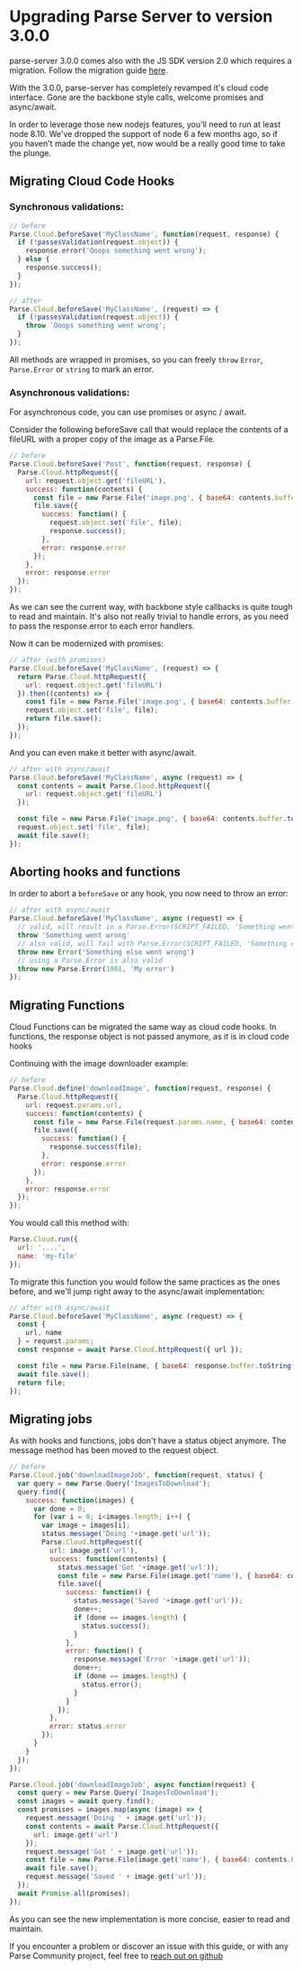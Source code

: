# Upgrading Parse Server to version 3.0.0

parse-server 3.0.0 comes also with the JS SDK version 2.0 which requires a migration. Follow the migration guide [here](https://github.com/parse-community/Parse-SDK-JS/blob/master/2.0.0.md).

With the 3.0.0, parse-server has completely revamped it's cloud code interface. Gone are the backbone style calls, welcome promises and async/await.

In order to leverage those new nodejs features, you'll need to run at least node 8.10. We've dropped the support of node 6 a few months ago, so if you haven't made the change yet, now would be a really good time to take the plunge.

## Migrating Cloud Code Hooks

### Synchronous validations:

```js
// before
Parse.Cloud.beforeSave('MyClassName', function(request, response) {
  if (!passesValidation(request.object)) {
    response.error('Ooops something went wrong');
  } else {
    response.success();
  }
});

// after
Parse.Cloud.beforeSave('MyClassName', (request) => {
  if (!passesValidation(request.object)) {
    throw 'Ooops something went wrong'; 
  }
});
```

All methods are wrapped in promises, so you can freely `throw` `Error`, `Parse.Error` or `string` to mark an error.

### Asynchronous validations:

For asynchronous code, you can use promises or async / await.

Consider the following beforeSave call that would replace the contents of a fileURL with a proper copy of the image as a Parse.File.

```js
// before
Parse.Cloud.beforeSave('Post', function(request, response) {
  Parse.Cloud.httpRequest({
    url: request.object.get('fileURL'),
    success: function(contents) {
      const file = new Parse.File('image.png', { base64: contents.buffer.toString('base64') });
      file.save({
        success: function() {
          request.object.set('file', file);
          response.success();
        },
        error: response.error
      });
    }, 
    error: response.error
  });
});
```

As we can see the current way, with backbone style callbacks is quite tough to read and maintain.
It's also not really trivial to handle errors, as you need to pass the response.error to each error handlers.

Now it can be modernized with promises:

```js
// after (with promises)
Parse.Cloud.beforeSave('MyClassName', (request) => {
  return Parse.Cloud.httpRequest({
    url: request.object.get('fileURL')
  }).then((contents) => {
    const file = new Parse.File('image.png', { base64: contents.buffer.toString('base64') });
    request.object.set('file', file);
    return file.save();
  });
});
```

And you can even make it better with async/await.

```js
// after with async/await
Parse.Cloud.beforeSave('MyClassName', async (request) => {
  const contents = await Parse.Cloud.httpRequest({
    url: request.object.get('fileURL')
  });

  const file = new Parse.File('image.png', { base64: contents.buffer.toString('base64') });
  request.object.set('file', file);
  await file.save();
});
```

## Aborting hooks and functions

In order to abort a `beforeSave` or any hook, you now need to throw an error:

```js
// after with async/await
Parse.Cloud.beforeSave('MyClassName', async (request) => {
  // valid, will result in a Parse.Error(SCRIPT_FAILED, 'Something went wrong')
  throw 'Something went wrong' 
  // also valid, will fail with Parse.Error(SCRIPT_FAILED, 'Something else went wrong')
  throw new Error('Something else went wrong') 
  // using a Parse.Error is also valid
  throw new Parse.Error(1001, 'My error') 
});
```

## Migrating Functions

Cloud Functions can be migrated the same way as cloud code hooks.
In functions, the response object is not passed anymore, as it is in cloud code hooks

Continuing with the image downloader example:

```js
// before
Parse.Cloud.define('downloadImage', function(request, response) {
  Parse.Cloud.httpRequest({
    url: request.params.url,
    success: function(contents) {
      const file = new Parse.File(request.params.name, { base64: contents.buffer.toString('base64') });
      file.save({
        success: function() {
          response.success(file);
        },
        error: response.error
      });
    }, 
    error: response.error
  });
});
```

You would call this method with:

```js
Parse.Cloud.run({
  url: '....',
  name: 'my-file'
});
```

To migrate this function you would follow the same practices as the ones before, and we'll jump right away to the async/await implementation:

```js
// after with async/await
Parse.Cloud.beforeSave('MyClassName', async (request) => {
  const {
    url, name
  } = request.params;
  const response = await Parse.Cloud.httpRequest({ url });

  const file = new Parse.File(name, { base64: response.buffer.toString('base64') });
  await file.save();
  return file;
});
```

## Migrating jobs

As with hooks and functions, jobs don't have a status object anymore.
The message method has been moved to the request object.

```js
// before
Parse.Cloud.job('downloadImageJob', function(request, status) {
  var query = new Parse.Query('ImagesToDownload');
  query.find({
    success: function(images) {
      var done = 0;
      for (var i = 0; i<images.length; i++) {
        var image = images[i];
        status.message('Doing '+image.get('url'));
        Parse.Cloud.httpRequest({
          url: image.get('url'),
          success: function(contents) {
            status.message('Got '+image.get('url'));
            const file = new Parse.File(image.get('name'), { base64: contents.buffer.toString('base64') });
            file.save({
              success: function() {
                status.message('Saved '+image.get('url'));
                done++;
                if (done == images.length) {
                  status.success();
                }
              },
              error: function() {
                response.message('Error '+image.get('url'));
                done++;
                if (done == images.length) {
                  status.error();
                }
              }
            });
          }, 
          error: status.error
        });
      }
    }
  });
});
```

```js
Parse.Cloud.job('downloadImageJob', async function(request) {
  const query = new Parse.Query('ImagesToDownload');
  const images = await query.find();
  const promises = images.map(async (image) => {
    request.message('Doing ' + image.get('url'));
    const contents = await Parse.Cloud.httpRequest({
      url: image.get('url')
    });
    request.message('Got ' + image.get('url'));
    const file = new Parse.File(image.get('name'), { base64: contents.buffer.toString('base64') });
    await file.save();
    request.message('Saved ' + image.get('url'));
  });
  await Promise.all(promises);
});

```

As you can see the new implementation is more concise, easier to read and maintain.

If you encounter a problem or discover an issue with this guide, or with any Parse Community project, feel free to [reach out on github](https://github.com/parse-community/parse-server/issues/new/choose)

